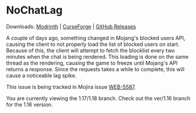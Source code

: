 # NoChatLag

Downloads: [Modrinth](https://modrinth.com/mod/nochatlag) | [CurseForge](https://www.curseforge.com/minecraft/mc-mods/nochatlag/) | [GitHub Releases](https://github.com/NoahvdAa/NoChatLag/releases)

A couple of days ago, something changed in Mojang's blocked users API, causing the client to not properly load the list of blocked users on start. Because of this, the client will attempt to fetch the blocklist every two minutes when the chat is being rendered. This loading is done on the same thread as the rendering, causing the game to freeze until Mojang's API returns a response. Since the requests takes a while to complete, this will cause a noticeable lag spike.

This issue is being tracked in Mojira issue [WEB-5587](https://bugs.mojang.com/browse/WEB-5587).

You are currently viewing the 1.17/1.18 branch. Check out the ver/1.16 branch for the 1.16 version.
